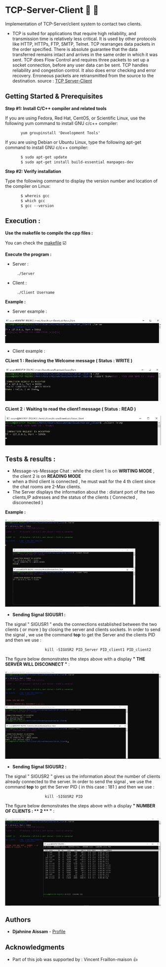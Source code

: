 # TCP-Server-Client :e-mail: :busts_in_silhouette:

Implementation of TCP-Server/client system to contact two clients. 

* TCP is suited for applications that require high reliability, and transmission time is relatively less critical. It is used by other protocols like HTTP, HTTPs, FTP, SMTP, Telnet. TCP rearranges data packets in the order specified. There is absolute guarantee that the data transferred remains intact and arrives in the same order in which it was sent. TCP does Flow Control and requires three packets to set up a socket connection, before any user data can be sent. TCP handles reliability and congestion control. It also does error checking and error recovery. Erroneous packets are retransmitted from the source to the destination.
source : [TCP Server-Client](https://www.geeksforgeeks.org/tcp-server-client-implementation-in-c/)

## Getting Started & Prerequisites 

**Step #1: Install C/C++ compiler and related tools**

If you are using Fedora, Red Hat, CentOS, or Scientific Linux, use the following yum command to install GNU c/c++ compiler:

           yum groupinstall 'Development Tools'
           
If you are using Debian or Ubuntu Linux, type the following apt-get command to install GNU c/c++ compiler:

           $ sudo apt-get update
           $ sudo apt-get install build-essential manpages-dev

**Step #2: Verify installation**

Type the following command to display the version number and location of the compiler on Linux:

           $ whereis gcc
           $ which gcc
           $ gcc --version
           
## Execution :  

**Use the makefile to compile the cpp files :**

You can check the [makefile](https://github.com/AissamDjahnine/TCP-Server-Client/blob/master/makefile)  :ballot_box_with_check:

**Execute the program :**
* Server :

        ./Server 
   
* Client :

        ./Client Username
        
**Example :** 

* Server example :

<img src="https://github.com/AissamDjahnine/TCP-Server-Client/blob/master/files./server.jpg" >    

* Client  example :

**CLient 1 : Recieving the Welcome message ( Status : WRITE )**

<img src="https://github.com/AissamDjahnine/TCP-Server-Client/blob/master/files./client1.jpg" > 

**CLient 2 : Waiting to read the client1 message ( Status : READ )**

<img src="https://github.com/AissamDjahnine/TCP-Server-Client/blob/master/files./client2.jpg" > 


## Tests & results :
* Message-vs-Message Chat : while the client 1 is on **WRITING MODE** , the client 2 is on **READING MODE**
* when a third client is connected , he must wait for the 4 th client since the chat rooms are 2-Max clients.
* The Server displays the information about the : distant port of the two clients,IP adresses and the status of the clients ( Connected , disconnected ) 

**Example :** 

 <img src="https://github.com/AissamDjahnine/TCP-Server-Client/blob/master/files./chat.jpg" > 

* **Sending Signal SIGUSR1 :** 

The signal " SIGUSR1 " ends the connections established between the two clients ( or more ) by closing the server and clients sockets.
In order to send the signal , we use the command **top** to get the Server and the clients PID and then we use : 

                      kill -SIGUSR2 PID_Server PID_client1 PID_client2
                      
The figure below demonstrates the steps above with a display **" THE SERVER WILL DISCONNECT "** :

 <img src="https://github.com/AissamDjahnine/TCP-Server-Client/blob/master/files./sigusr1.jpg" > 

* **Sending Signal SIGUSR2 :**

The signal " SIGUSR2 " gives us the information about the number of clients already connected to the server.
In order to send the signal , we use the command **top** to get the Server PID ( in this case : 181 ) and then we use : 

                      kill -SIGUSR2 PID 
The figure below demonstrates the steps above with a display **" NUMBER OF CLIENTS : ** 2 ** "** :

 <img src="https://github.com/AissamDjahnine/TCP-Server-Client/blob/master/files./sigusr2.jpg" > 



## Authors

* **Djahnine Aissam**  - [Profile](https://github.com/AissamDjahnine)

## Acknowledgments

* Part of this job was supported by : Vincent Fraillon-maison  :thumbsup:


